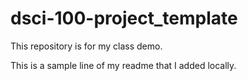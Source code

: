 # dsci-100-project_template

This repository is for my class demo.

This is a sample line of my readme that I added locally.